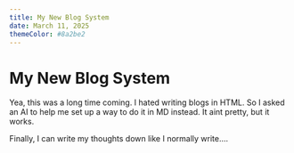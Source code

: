 ```yaml
---
title: My New Blog System
date: March 11, 2025
themeColor: #8a2be2
---
```


# My New Blog System

Yea, this was a long time coming. I hated writing blogs in HTML. So I asked an AI to help me set up a way to do it in MD instead. It aint pretty, but it works.

Finally, I can write my thoughts down like I normally write....

